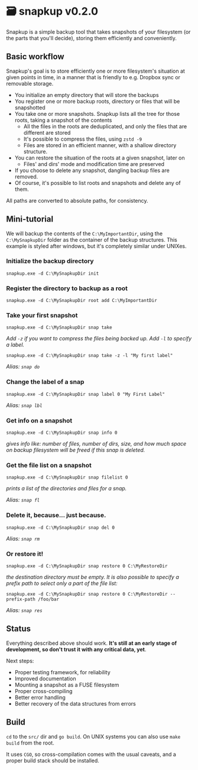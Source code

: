 # 🗃️ snapkup v0.2.0

Snapkup is a simple backup tool that takes snapshots of your filesystem (or the parts that you'll decide), storing them efficiently and conveniently.

## Basic workflow

Snapkup's goal is to store efficiently one or more filesystem's situation at given points in time, in a manner that is friendly to e.g. Dropbox sync or removable storage.

- You initialize an empty directory that will store the backups
- You register one or more backup roots, directory or files that will be snapshotted
- You take one or more snapshots. Snapkup lists all the tree for those roots, taking a snapshot of the contents
    - All the files in the roots are deduplicated, and only the files that are different are stored
    - It's possible to compress the files, using  `zstd -9`
    - Files are stored in an efficient manner, with a shallow directory structure.
- You can restore the situation of the roots at a given snapshot, later on
    - Files' and dirs' mode and modification time are preserved
- If you choose to delete any snapshot, dangling backup files are removed.
- Of course, it's possible to list roots and snapshots and delete any of them.

All paths are converted to absolute paths, for consistency.

## Mini-tutorial

We will backup the contents of the `C:\MyImportantDir`, using the `C:\MySnapkupDir` folder as the container of the backup structures. This example is styled after windows, but it's completely similar under UNIXes.

### Initialize the backup directory

`snapkup.exe -d C:\MySnapkupDir init`

### Register the directory to backup as a root

`snapkup.exe -d C:\MySnapkupDir root add C:\MyImportantDir`

### Take your first snapshot

`snapkup.exe -d C:\MySnapkupDir snap take`

*Add `-z` if you want to compress the files being backed up. Add `-l` to specify a label.*

`snapkup.exe -d C:\MySnapkupDir snap take -z -l "My first label"`

*Alias: `snap do`*

### Change the label of a snap

`snapkup.exe -d C:\MySnapkupDir snap label 0 "My First Label"`

*Alias: `snap lbl`*

### Get info on a snapshot

`snapkup.exe -d C:\MySnapkupDir snap info 0`

*gives info like: number of files, number of dirs, size, and how much space on backup filesystem will be freed if this snap is deleted.*

### Get the file list on a snapshot

`snapkup.exe -d C:\MySnapkupDir snap filelist 0`

*prints a list of the directories and files for a snap.*

*Alias: `snap fl`*

### Delete it, because... just because.

`snapkup.exe -d C:\MySnapkupDir snap del 0`

*Alias: `snap rm`*

### Or restore it!

`snapkup.exe -d C:\MySnapkupDir snap restore 0 C:\MyRestoreDir`

*the destination directory must be empty. It is also possible to specify a prefix path to select only a part of the file list:*

`snapkup.exe -d C:\MySnapkupDir snap restore 0 C:\MyRestoreDir --prefix-path /foo/bar`

*Alias: `snap res`*

## Status

Everything described above should work. **It's still at an early stage of development, so don't trust it with any critical data, yet**. 

Next steps:

- Proper testing framework, for reliability
- Improved documentation
- Mounting a snapshot as a FUSE filesystem
- Proper cross-compiling
- Better error handling
- Better recovery of the data structures from errors

## Build

`cd` to the `src/` dir and `go build`. On UNIX systems you can also use `make build` from the root.

It uses `CGO`, so cross-compilation comes with the usual caveats, and a proper build stack should be installed.